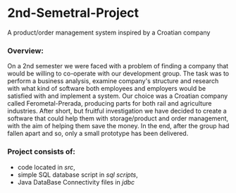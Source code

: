 # 2nd-Semetral-Project
A product/order management system inspired by a Croatian company

### Overview:
On a 2nd semester we were faced with a problem of finding a company that would be willing to co-operate with our development group. The task was to perform a business analysis, examine company's structure and research with what kind of software both employees and employers would be satisfied with and implement a system. Our choice was a Croatian company called Ferometal-Prerada, producing parts for both rail and agriculture industries. After short, but fruitful investigation we have decided to create a software that could help them with storage/product and order management, with the aim of helping them save the money. In the end, after the group had fallen apart and so, only a small prototype has been delivered.

### Project consists of:
- code located in *src*,
- simple SQL database script in *sql scripts*,
- Java DataBase Connectivity files in *jdbc*
